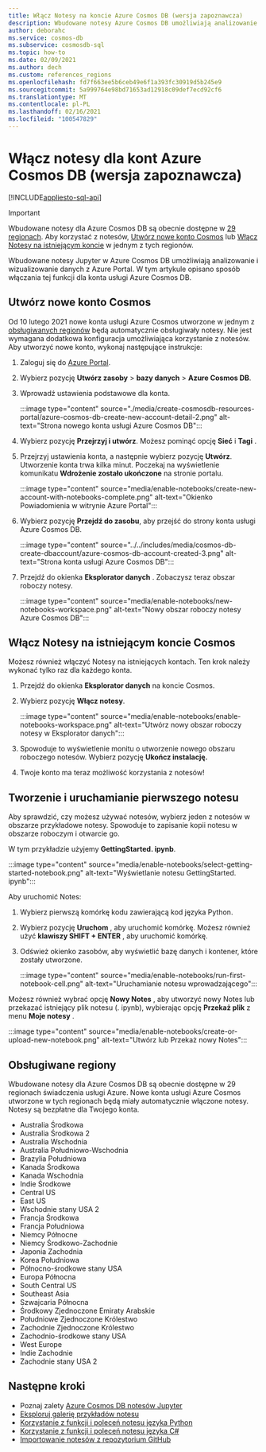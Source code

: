 ```yaml
---
title: Włącz Notesy na koncie Azure Cosmos DB (wersja zapoznawcza)
description: Wbudowane notesy Azure Cosmos DB umożliwiają analizowanie i wizualizowanie danych z poziomu portalu. W tym artykule opisano sposób włączania tej funkcji dla kont usługi Cosmos.
author: deborahc
ms.service: cosmos-db
ms.subservice: cosmosdb-sql
ms.topic: how-to
ms.date: 02/09/2021
ms.author: dech
ms.custom: references_regions
ms.openlocfilehash: fd7f663ee5b6ceb49e6f1a393fc30919d5b245e9
ms.sourcegitcommit: 5a999764e98bd71653ad12918c09def7ecd92cf6
ms.translationtype: MT
ms.contentlocale: pl-PL
ms.lasthandoff: 02/16/2021
ms.locfileid: "100547829"
---
```

# <a name="enable-notebooks-for-azure-cosmos-db-accounts-preview"></a>Włącz notesy dla kont Azure Cosmos DB (wersja zapoznawcza)
[!INCLUDE[appliesto-sql-api](includes/appliesto-sql-api.md)]

> [!IMPORTANT]
> Wbudowane notesy dla Azure Cosmos DB są obecnie dostępne w [29 regionach](#supported-regions). Aby korzystać z notesów, [Utwórz nowe konto Cosmos](#create-a-new-cosmos-account) lub [Włącz Notesy na istniejącym koncie](#enable-notebooks-in-an-existing-cosmos-account) w jednym z tych regionów. 

Wbudowane notesy Jupyter w Azure Cosmos DB umożliwiają analizowanie i wizualizowanie danych z Azure Portal. W tym artykule opisano sposób włączania tej funkcji dla konta usługi Azure Cosmos DB.

## <a name="create-a-new-cosmos-account"></a>Utwórz nowe konto Cosmos
Od 10 lutego 2021 nowe konta usługi Azure Cosmos utworzone w jednym z [obsługiwanych regionów](#supported-regions) będą automatycznie obsługiwały notesy. Nie jest wymagana dodatkowa konfiguracja umożliwiająca korzystanie z notesów. Aby utworzyć nowe konto, wykonaj następujące instrukcje:
1. Zaloguj się do [Azure Portal](https://portal.azure.com/).
1. Wybierz pozycję **Utwórz zasoby**  >  **bazy danych**  >  **Azure Cosmos DB**.
1. Wprowadź ustawienia podstawowe dla konta. 
 
   :::image type="content" source="./media/create-cosmosdb-resources-portal/azure-cosmos-db-create-new-account-detail-2.png" alt-text="Strona nowego konta usługi Azure Cosmos DB":::

1. Wybierz pozycję **Przejrzyj i utwórz**. Możesz pominąć opcję **Sieć** i **Tagi** . 
1. Przejrzyj ustawienia konta, a następnie wybierz pozycję **Utwórz**. Utworzenie konta trwa kilka minut. Poczekaj na wyświetlenie komunikatu **Wdrożenie zostało ukończone** na stronie portalu. 

   :::image type="content" source="media/enable-notebooks/create-new-account-with-notebooks-complete.png" alt-text="Okienko Powiadomienia w witrynie Azure Portal":::

1. Wybierz pozycję **Przejdź do zasobu**, aby przejść do strony konta usługi Azure Cosmos DB.

   :::image type="content" source="../../includes/media/cosmos-db-create-dbaccount/azure-cosmos-db-account-created-3.png" alt-text="Strona konta usługi Azure Cosmos DB":::

1. Przejdź do okienka **Eksplorator danych** . Zobaczysz teraz obszar roboczy notesy.

    :::image type="content" source="media/enable-notebooks/new-notebooks-workspace.png" alt-text="Nowy obszar roboczy notesy Azure Cosmos DB":::

## <a name="enable-notebooks-in-an-existing-cosmos-account"></a>Włącz Notesy na istniejącym koncie Cosmos

Możesz również włączyć Notesy na istniejących kontach. Ten krok należy wykonać tylko raz dla każdego konta.

1. Przejdź do okienka **Eksplorator danych** na koncie Cosmos.
1. Wybierz pozycję **Włącz notesy**.

    :::image type="content" source="media/enable-notebooks/enable-notebooks-workspace.png" alt-text="Utwórz nowy obszar roboczy notesy w Eksplorator danych":::

1. Spowoduje to wyświetlenie monitu o utworzenie nowego obszaru roboczego notesów. Wybierz pozycję **Ukończ instalację.**
1. Twoje konto ma teraz możliwość korzystania z notesów!

## <a name="create-and-run-your-first-notebook"></a>Tworzenie i uruchamianie pierwszego notesu

Aby sprawdzić, czy możesz używać notesów, wybierz jeden z notesów w obszarze przykładowe notesy. Spowoduje to zapisanie kopii notesu w obszarze roboczym i otwarcie go.

W tym przykładzie użyjemy **GettingStarted. ipynb**. 

:::image type="content" source="media/enable-notebooks/select-getting-started-notebook.png" alt-text="Wyświetlanie notesu GettingStarted. ipynb":::

Aby uruchomić Notes:
1. Wybierz pierwszą komórkę kodu zawierającą kod języka Python. 
1. Wybierz pozycję **Uruchom** , aby uruchomić komórkę. Możesz również użyć **klawiszy SHIFT + ENTER** , aby uruchomić komórkę.
1. Odśwież okienko zasobów, aby wyświetlić bazę danych i kontener, które zostały utworzone.

    :::image type="content" source="media/enable-notebooks/run-first-notebook-cell.png" alt-text="Uruchamianie notesu wprowadzającego":::

Możesz również wybrać opcję **Nowy Notes** , aby utworzyć nowy Notes lub przekazać istniejący plik notesu (. ipynb), wybierając opcję **Przekaż plik** z menu **Moje notesy** . 

:::image type="content" source="media/enable-notebooks/create-or-upload-new-notebook.png" alt-text="Utwórz lub Przekaż nowy Notes":::

## <a name="supported-regions"></a>Obsługiwane regiony
Wbudowane notesy dla Azure Cosmos DB są obecnie dostępne w 29 regionach świadczenia usługi Azure. Nowe konta usługi Azure Cosmos utworzone w tych regionach będą miały automatycznie włączone notesy. Notesy są bezpłatne dla Twojego konta. 

- Australia Środkowa
- Australia Środkowa 2
- Australia Wschodnia
- Australia Południowo-Wschodnia
- Brazylia Południowa
- Kanada Środkowa
- Kanada Wschodnia
- Indie Środkowe
- Central US
- East US
- Wschodnie stany USA 2
- Francja Środkowa
- Francja Południowa
- Niemcy Północne
- Niemcy Środkowo-Zachodnie
- Japonia Zachodnia
- Korea Południowa
- Północno-środkowe stany USA
- Europa Północna
- South Central US
- Southeast Asia
- Szwajcaria Północna
- Środkowy Zjednoczone Emiraty Arabskie
- Południowe Zjednoczone Królestwo
- Zachodnie Zjednoczone Królestwo
- Zachodnio-środkowe stany USA
- West Europe
- Indie Zachodnie
- Zachodnie stany USA 2

## <a name="next-steps"></a>Następne kroki

* Poznaj zalety [Azure Cosmos DB notesów Jupyter](cosmosdb-jupyter-notebooks.md)
* [Eksploruj galerię przykładów notesu](https://cosmos.azure.com/gallery.html)
* [Korzystanie z funkcji i poleceń notesu języka Python](use-python-notebook-features-and-commands.md)
* [Korzystanie z funkcji i poleceń notesu języka C#](use-csharp-notebook-features-and-commands.md)
* [Importowanie notesów z repozytorium GitHub](import-github-notebooks.md)


